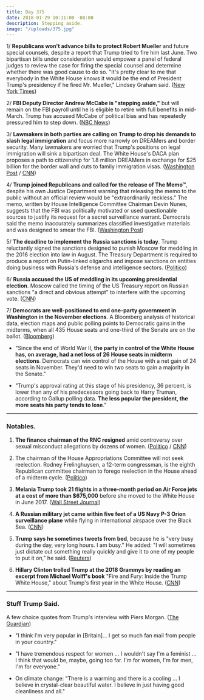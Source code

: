 ```yaml
---
title: Day 375
date: 2018-01-29 10:11:00 -08:00
description: Stepping aside.
image: "/uploads/375.jpg"
---
```


1/ **Republicans won't advance bills to protect Robert Mueller** and future special counsels, despite a report that Trump tried to fire him last June. Two bipartisan bills under consideration would empower a panel of federal judges to review the case for firing the special counsel and determine whether there was good cause to do so. "It's pretty clear to me that everybody in the White House knows it would be the end of President Trump's presidency if he fired Mr. Mueller," Lindsey Graham said. ([New York Times](https://www.nytimes.com/2018/01/28/us/politics/republicans-mueller-special-counsel-legislation.html))

2/ **FBI Deputy Director Andrew McCabe is "stepping aside,"** but will remain on the FBI payroll until he is eligible to retire with full benefits in mid-March. Trump has accused McCabe of political bias and has repeatedly pressured him to step down. ([NBC News](https://www.nbcnews.com/politics/politics-news/fbi-deputy-director-andrew-mccabe-stepping-down-n842176))

3/ **Lawmakers in both parties are calling on Trump to drop his demands to slash legal immigration** and focus more narrowly on DREAMers and border security. Many lawmakers are worried that Trump's positions on legal immigration will sink a bipartisan deal. The White House's DACA plan proposes a path to citizenship for 1.8 million DREAMers in exchange for $25 billion for the border wall and cuts to family immigration visas. ([Washington Post](https://www.washingtonpost.com/politics/lawmakers-call-on-trump-to-drop-bid-for-legal-immigration-cuts/2018/01/28/2ad231b8-0458-11e8-8777-2a059f168dd2_story.html?utm_term=.385ddf7d5997) / [CNN](https://www.cnn.com/2018/01/29/politics/daca-deal-reality/index.html))

4/ **Trump joined Republicans and called for the release of The Memo™**, despite his own Justice Department warning that releasing the memo to the public without an official review would be "extraordinarily reckless." The memo, written by House Intelligence Committee Chairman Devin Nunes, suggests that the FBI was politically motivated or used questionable sources to justify its request for a secret surveillance warrant. Democrats said the memo inaccurately summarizes classified investigative materials and was designed to smear the FBI. ([Washington Post](https://www.washingtonpost.com/politics/trump-sought-release-of-classified-russia-memo-putting-him-at-odds-with-justice-department/2018/01/27/a00f2a4c-02bb-11e8-9d31-d72cf78dbeee_story.html?utm_term=.4a48b5492a69))

5/ **The deadline to implement the Russia sanctions is today**. Trump reluctantly signed the sanctions designed to punish Moscow for meddling in the 2016 election into law in August. The Treasury Department is required to produce a report on Putin-linked oligarchs and impose sanctions on entities doing business with Russia's defense and intelligence sectors. ([Politico](https://www.politico.com/story/2018/01/28/trump-russia-sanctions-deadline-373106))

6/ **Russia accused the US of meddling in its upcoming presidential election**. Moscow called the timing of the US Treasury report on Russian sanctions "a direct and obvious attempt" to interfere with the upcoming vote. ([CNN](https://www.cnn.com/2018/01/29/europe/russia-accuses-us-of-election-meddling-intl/index.html))

7/ **Democrats are well-positioned to end one-party government in Washington in the November elections**. A Bloomberg analysis of historical data, election maps and public polling points to Democratic gains in the midterms, when all 435 House seats and one-third of the Senate are on the ballot. ([Bloomberg](https://www.bloomberg.com/graphics/2018-midterm-elections-preview/))

* "Since the end of World War II, **the party in control of the White House has, on average, had a net loss of 26 House seats in midterm elections**. Democrats can win control of the House with a net gain of 24 seats in November. They'd need to win two seats to gain a majority in the Senate."

* "Trump's approval rating at this stage of his presidency, 36 percent, is lower than any of his predecessors going back to Harry Truman, according to Gallup polling data. **The less popular the president, the more seats his party tends to lose**."

---

### Notables.

1. **The finance chairman of the RNC resigned** amid controversy over sexual misconduct allegations by dozens of women. ([Politico](https://www.politico.com/story/2018/01/27/steve-wynn-resign-rnc-finance-chair-sexual-misconduct-accusations-373768) / [CNN](https://www.cnn.com/2018/01/27/politics/wynn-rnc-finance-chair-resigns/index.html))

2. The chairman of the House Appropriations Committee will not seek reelection. Rodney Frelinghuysen, a 12-term congressman, is the eighth Republican committee chairman to forego reelection in the House ahead of a midterm cycle. ([Politico](https://www.politico.com/story/2018/01/29/frelinghuysen-wont-seek-reelection-374133))

3. **Melania Trump took 21 flights in a three-month period on Air Force jets at a cost of more than $675,000** before she moved to the White House in June 2017. ([Wall Street Journal](https://www.wsj.com/articles/melania-trumps-military-flights-before-her-move-to-washington-cost-more-than-675-000-1517221801))

4. **A Russian military jet came within five feet of a US Navy P-3 Orion surveillance plane** while flying in international airspace over the Black Sea. ([CNN](https://www.cnn.com/2018/01/29/politics/russia-jet-us-navy-black-sea/index.html))

5. **Trump says he sometimes tweets from bed**, because he is "very busy during the day, very long hours. I am busy." He added: "I will sometimes just dictate out something really quickly and give it to one of my people to put it on," he said. ([Reuters](https://www.reuters.com/article/us-usa-trump-tweets/i-tweet-from-bed-sometimes-trump-says-idUSKBN1FH0YH))

6. **Hillary Clinton trolled Trump at the 2018 Grammys by reading an excerpt from Michael Wolff's book** "Fire and Fury: Inside the Trump White House," about Trump's first year in the White House. ([CNN](https://www.cnn.com/2018/01/28/entertainment/hillary-clinton-grammys-2018/index.html))

---

### Stuff Trump Said.

A few choice quotes from Trump's interview with Piers Morgan. ([The Guardian](https://www.theguardian.com/us-news/2018/jan/29/donald-trump-interview-piers-morgan-im-very-popular-in-britain-get-a-lot-of-fan-mail))

* "I think I'm very popular in \[Britain\]... I get so much fan mail from people in your country."

* "I have tremendous respect for women ... I wouldn't say I'm a feminist ... I think that would be, maybe, going too far. I'm for women, I'm for men, I'm for everyone."

* On climate change: "There is a warming and there is a cooling ... I believe in crystal-clear beautiful water. I believe in just having good cleanliness and all."
